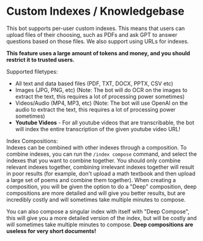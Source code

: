 # Custom Indexes / Knowledgebase  
This bot supports per-user custom indexes. This means that users can upload files of their choosing, such as PDFs and ask GPT to answer questions based on those files. We also support using URLs for indexes.  
  
**This feature uses a large amount of tokens and money, and you should restrict it to trusted users.**  
  
Supported filetypes:  
- All text and data based files (PDF, TXT, DOCX, PPTX, CSV etc)  
- Images (JPG, PNG, etc) (Note: The bot will do OCR on the images to extract the text, this requires a lot of processing power sometimes)  
- Videos/Audio (MP4, MP3, etc) (Note: The bot will use OpenAI on the audio to extract the text, this requires a lot of processing power sometimes)  
- **Youtube Videos** - For all youtube videos that are transcribable, the bot will index the entire transcription of the given youtube video URL!  
  
Index Compositions:  
Indexes can be combined with other indexes through a composition. To combine indexes, you can run the `/index compose` command, and select the indexes that you want to combine together. You should only combine relevant indexes together, combining irrelevant indexes together will result in poor results (for example, don't upload a math textbook and then upload a large set of poems and combine them together). When creating a composition, you will be given the option to do a "Deep" composition, deep compositions are more detailed and will give you better results, but are incredibly costly and will sometimes take multiple minutes to compose.  
  
You can also compose a singular index with itself with "Deep Compose", this will give you a more detailed version of the index, but will be costly and will sometimes take multiple minutes to compose. **Deep compositions are useless for very short documents!**  